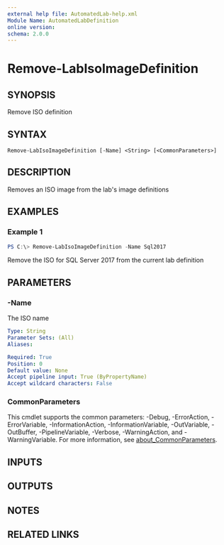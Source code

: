 ```yaml
---
external help file: AutomatedLab-help.xml
Module Name: AutomatedLabDefinition
online version:
schema: 2.0.0
---
```


# Remove-LabIsoImageDefinition

## SYNOPSIS
Remove ISO definition

## SYNTAX

```
Remove-LabIsoImageDefinition [-Name] <String> [<CommonParameters>]
```

## DESCRIPTION
Removes an ISO image from the lab's image definitions

## EXAMPLES

### Example 1
```powershell
PS C:\> Remove-LabIsoImageDefinition -Name Sql2017
```

Remove the ISO for SQL Server 2017 from the current lab definition

## PARAMETERS

### -Name
The ISO name

```yaml
Type: String
Parameter Sets: (All)
Aliases:

Required: True
Position: 0
Default value: None
Accept pipeline input: True (ByPropertyName)
Accept wildcard characters: False
```

### CommonParameters
This cmdlet supports the common parameters: -Debug, -ErrorAction, -ErrorVariable, -InformationAction, -InformationVariable, -OutVariable, -OutBuffer, -PipelineVariable, -Verbose, -WarningAction, and -WarningVariable. For more information, see [about_CommonParameters](http://go.microsoft.com/fwlink/?LinkID=113216).

## INPUTS

## OUTPUTS

## NOTES

## RELATED LINKS
